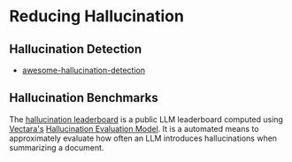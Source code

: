 # Reducing Hallucination

## Hallucination Detection

- [awesome-hallucination-detection](https://github.com/EdinburghNLP/awesome-hallucination-detection)

## Hallucination Benchmarks

The [hallucination leaderboard](https://github.com/vectara/hallucination-leaderboard) is a public LLM leaderboard computed using [Vectara's](https://vectara.com/) [Hallucination Evaluation Model](https://huggingface.co/vectara/hallucination_evaluation_model). It is a automated means to approximately evaluate how often an LLM introduces hallucinations when summarizing a document. 